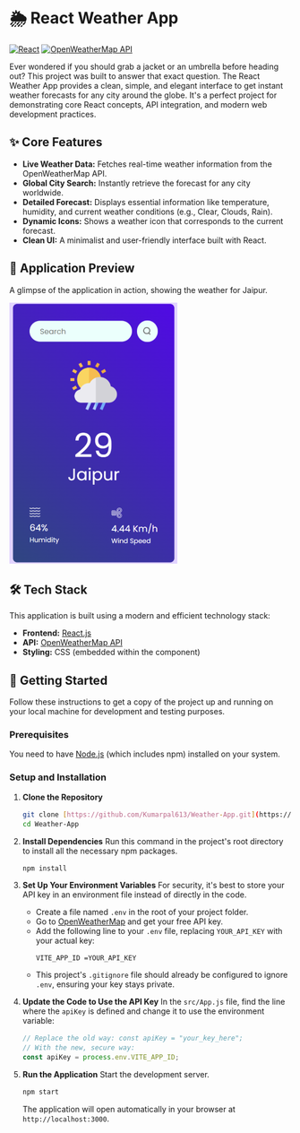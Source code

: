 # 🌦️ React Weather App


[![React](https://img.shields.io/badge/React-20232A?style=for-the-badge&logo=react&logoColor=61DAFB)](https://reactjs.org/)
[![OpenWeatherMap API](https://img.shields.io/badge/OpenWeatherMap-API-orange.svg)](https://openweathermap.org/api)

Ever wondered if you should grab a jacket or an umbrella before heading out? This project was built to answer that exact question. The React Weather App provides a clean, simple, and elegant interface to get instant weather forecasts for any city around the globe. It's a perfect project for demonstrating core React concepts, API integration, and modern web development practices.

## ✨ Core Features

-   **Live Weather Data:** Fetches real-time weather information from the OpenWeatherMap API.
-   **Global City Search:** Instantly retrieve the forecast for any city worldwide.
-   **Detailed Forecast:** Displays essential information like temperature, humidity, and current weather conditions (e.g., Clear, Clouds, Rain).
-   **Dynamic Icons:** Shows a weather icon that corresponds to the current forecast.
-   **Clean UI:** A minimalist and user-friendly interface built with React.

## 📸 Application Preview

A glimpse of the application in action, showing the weather for Jaipur.

![Weather App Screenshot](src/assets/weather-app-preview.png)

## 🛠️ Tech Stack

This application is built using a modern and efficient technology stack:

-   **Frontend:** [React.js](https://reactjs.org/)
-   **API:** [OpenWeatherMap API](https://openweathermap.org/api)
-   **Styling:** CSS (embedded within the component)

## 🚀 Getting Started

Follow these instructions to get a copy of the project up and running on your local machine for development and testing purposes.

### Prerequisites

You need to have [Node.js](https://nodejs.org/) (which includes npm) installed on your system.

### Setup and Installation

1.  **Clone the Repository**
    ```sh
    git clone [https://github.com/Kumarpal613/Weather-App.git](https://github.com/Kumarpal613/Weather-App.git)
    cd Weather-App
    ```

2.  **Install Dependencies**
    Run this command in the project's root directory to install all the necessary npm packages.
    ```sh
    npm install
    ```

3.  **Set Up Your Environment Variables**
    For security, it's best to store your API key in an environment file instead of directly in the code.

    * Create a file named `.env` in the root of your project folder.
    * Go to [OpenWeatherMap](https://home.openweathermap.org/api_keys) and get your free API key.
    * Add the following line to your `.env` file, replacing `YOUR_API_KEY` with your actual key:
        ```
        VITE_APP_ID =YOUR_API_KEY
        ```
    * This project's `.gitignore` file should already be configured to ignore `.env`, ensuring your key stays private.

4.  **Update the Code to Use the API Key**
    In the `src/App.js` file, find the line where the `apiKey` is defined and change it to use the environment variable:
    ```javascript
    // Replace the old way: const apiKey = "your_key_here";
    // With the new, secure way:
    const apiKey = process.env.VITE_APP_ID;
    ```

5.  **Run the Application**
    Start the development server.
    ```sh
    npm start
    ```
    The application will open automatically in your browser at `http://localhost:3000`.


